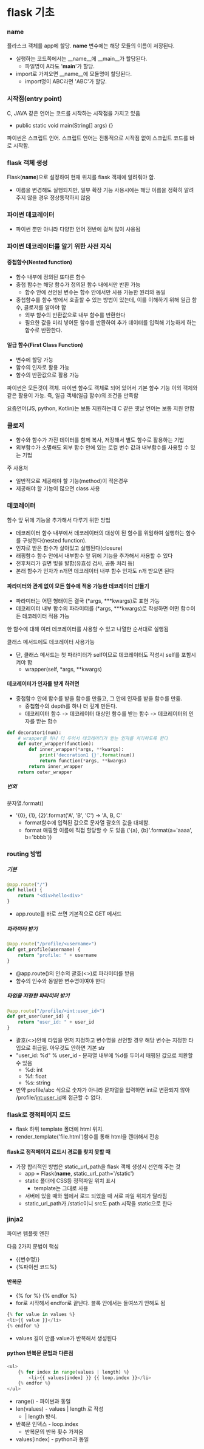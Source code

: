 # flask 기초
### __name__
플라스크 객체를 app에 할당. __name__ 변수에는 해당 모듈의 이름이 저장된다.
* 실행하는 코드쪽에서는 __name__에 __main__가 할당된다.
  * 파일명이 A라도 '__main__'가 할당.
* import로 가져오면 __name__에 모듈명이 할당된다.
  * import명이 ABC라면 'ABC'가 할당. 

### 시작점(entry point)
C, JAVA 같은 언어는 코드를 시작하는 시작점을 가지고 있음
 * public static void main(String[] args) {} 

파이썬은 스크립트 언어. 스크립트 언어는 전통적으로 시작점 없이 스크립트 코드를 바로 시작함.

### flask 객체 생성
Flask(__name__)으로 설정하여 현재 위치를 flask 객체에 알려줘야 함.
 * 이름을 변경해도 실행되지만, 일부 확장 기능 사용시에는 해당 이름을 정확히 알려주지 않을 경우 정상동작하지 않음

### 파이썬 데코레이터
* 파이썬 뿐만 아니라 다양한 언어 전반에 걸쳐 많이 사용됨

### 파이썬 데코레이터를 알기 위한 사전 지식
#### 중첩함수(Nested function)
* 함수 내부에 정의된 또다른 함수
* 중첩 함수는 해당 함수가 정의된 함수 내에서만 반환 가능
  * 함수 안에 선언된 변수는 함수 안에서만 사용 가능한 원리와 동일
* 중첩함수를 함수 밖에서 호출할 수 있는 방법이 있는데, 이를 이해하기 위해 일급 함수, 클로저를 알아야 함
  * 외부 함수의 반환값으로 내부 함수를 반환한다
  * 필요한 값을 미리 넣어둔 함수를 반환하여 추가 데이터를 입력해 기능하게 하는 함수로 반환한다.

#### 일급 함수(First Class Function)
* 변수에 할당 가능
* 함수의 인자로 활용 가능
* 함수의 반환값으로 활용 가능
  
파이썬은 모든것이 객체. 파이썬 함수도 객체로 되어 있어서 기본 함수 기능 이외 객체와 같은 활용이 가능. 즉, 일급 객체(일급 함수)의 조건을 만족함

요즘언어(JS, python, Kotlin)는 보통 지원하는데 C 같은 옛날 언어는 보통 지원 안함

### 클로저
* 함수와 함수가 가진 데이터를 함께 복사, 저장해서 별도 함수로 활용하는 기법
* 외부함수가 소멸해도 외부 함수 안에 있는 로컬 변수 값과 내부함수를 사용할 수 있는 기법

주 사용처

* 일반적으로 제공해야 할 기능(method)이 적은경우
* 제공해야 할 기능이 많으면 class 사용

### 데코레이터
함수 앞 뒤에 기능을 추가해서 다루기 위한 방법
* 데코레이터 함수 내부에서 데코레이터의 대상이 된 함수를 위임하여 실행하는 함수를 구성한다(nested function).
* 인자로 받은 함수가 살아있고 실행된다(closure)
* 래핑함수 함수 안에서 내부함수 앞 뒤에 기능을 추가해서 사용할 수 있다
* 전후처리가 길면 빛을 발함(유효성 검사, 공통 처리 등)
* 본래 함수가 인자가 n개면 데코레이터 내부 함수 인자도 n개 받으면 된다

#### 파라미터와 관계 없이 모든 함수에 적용 가능한 데코레이터 만들기
* 파라미터는 어떤 형태이든 결국 (*args, ***kwargs)로 표현 가능
* 데코레이터 내부 함수의 파라미터를 (*args, ***kwargs)로 작성하면 어떤 함수이든 데코레이터 적용 가능

한 함수에 대해 여러 데코레이터를 사용할 수 있고 나열한 순서대로 실행됨

클래스 메서드에도 데코레이터 사용가능
* 단, 클래스 메서드는 첫 파라미터가 self이므로 데코레이터도 작성시 self를 포함시켜야 함
  * wrapper(self, *args, **kwargs)

#### 데코레이터가 인자를 받게 하려면
* 중첩함수 안에 함수를 받을 함수를 만들고, 그 안에 인자를 받을 함수를 만듦.
  * 중첩함수의 depth를 하나 더 깊게 만든다.
  * 데코레이터 함수 -> 데코레이터 대상인 함수를 받는 함수 -> 데코레이터의 인자를 받는 함수
```python
def decorator1(num):
    # wrapper를 하나 더 두어서 데코레이터가 받는 인자를 처리하도록 한다
    def outer_wrapper(function):
        def inner_wrapper(*args, **kwargs):
            print('decoration1 {}'.format(num))
            return function(*args, **kwargs)
        return inner_wrapper
    return outer_wrapper
```
##### 번외
문자열.format()
* '{0}, {1}, {2}'.format('A', 'B', 'C') -> 'A, B, C'
  * format함수에 입력된 값으로 문자열 괄호의 값을 대체함.
  * format 매핑할 이름에 직접 할당할 수 도 있음 ('{a}, {b}'.format(a='aaaa', b='bbbb'))

### routing 방법
##### 기본
```python
@app.route("/")
def hello() {
    return "<div>hello<div>"
}
```
* app.route를 바로 쓰면 기본적으로 GET 메서드

##### 파라미터 받기
```python
@app.route("/profile/<username>")
def get_profile(username) {
    return "profile: " + username
}
```
* @app.route()의 인수의 괄호(<>)로 파라미터를 받음
* 함수의 인수와 동일한 변수명이여야 한다

##### 타입을 지정한 파라미터 받기
```python
@app.route("/profile/<int:user_id>")
def get_user(user_id) {
    return "user_id: " + user_id
}
```
* 괄호(<>)안에 타입을 먼저 지정하고 변수명을 선언할 경우 해당 변수는 지정한 타입으로 취급됨. 아무것도 안하면 기본 str
* "user_id: %d" % user_id - 문자열 내부에 %d를 두어서 매핑된 값으로 치환할 수 있음
  * %d: int
  * %f: float
  * %s: string
* 만약 profile/abc 식으로 숫자가 아니라 문자열을 입력하면 int로 변환되지 않아 /profile/<int:user_id>에 접근할 수 없다.

### flask로 정적페이지 로드
* flask 하위 template 폴더에 html 위치.
* render_template('file.html')함수를 통해 html을 렌더해서 전송

#### flask로 정적페이지 로드시 경로를 찾지 못할 때
* 가장 합리적인 방법은 static_url_path을 flask 객체 생성시 선언해 주는 것
  * app = Flask(__name__, static_url_path='/static')
  * static 폴더에 CSS등 정적파일 위치 표시
    * template는 그대로 사용
  * 서버에 있을 때와 웹에서 로드 되었을 때 서로 파일 위치가 달라짐
  * static_url_path가 /static이니 src도 path 시작을 static으로 한다

### jinja2
파이썬 템플릿 엔진

다음 2가지 문법이 핵심
* {{변수명}}
* {%파이썬 코드%}

#### 반복문
* {% for %} {% endfor %}
* for로 시작해서 endfor로 끝난다. 블록 안에서는 들여쓰기 안해도 됨
```python
{% for value in values %}
<li>{{ value }}</li>
{% endfor %}
```
* values 길이 만큼 value가 반복해서 생성된다

#### python 반복문 문법과 다른점
```python
<ul>
    {% for index in range(values | length) %}
        <li>{{ values[index] }} {{ loop.index }}</li>
    {% endfor %}
</ul>
```
* range() - 파이썬과 동일
* len(values) - values | length 로 작성
  * <iterable> | length 방식.
* 반복문 인덱스 - loop.index
  * 반복문의 반복 횟수 가져옴
* values[index] - python과 동일
